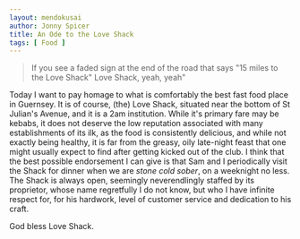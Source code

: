 ```yaml
---
layout: mendokusai
author: Jonny Spicer
title: An Ode to the Love Shack
tags: [ Food ]
---
```

> If you see a faded sign at the end of the road that says
> "15 miles to the 
> Love Shack"
> Love Shack, yeah, yeah"

Today I want to pay homage to what is comfortably the best fast food place in Guernsey. It is of course, (the) Love Shack, situated 
near the bottom of St Julian's Avenue, and it is a 2am institution. While it's primary fare may be kebabs, it does not deserve the low 
reputation associated with many establishments of its ilk, as the food is consistently delicious, and while not exactly being healthy, 
it is far from the greasy, oily late-night feast that one might usually expect to find after getting kicked out of the club. I think 
that the best possible endorsement I can give is that Sam and I periodically visit the Shack for dinner when we are *stone cold sober*, 
on a weeknight no less. The Shack is always open, seemingly neverendlingly staffed by its proprietor, whose name regretfully I do not know, 
but who I have infinite respect for, for his hardwork, level of customer service and dedication to his craft.

God bless Love Shack.
